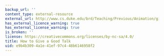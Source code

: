 ```yaml
---
backup_url: ''
content_type: external-resource
external_url: http://www.cs.duke.edu/brd/Teaching/Previous/Animation/giving-a-talk.html
has_external_licence_warning: true
has_external_license_warning: true
is_broken: ''
license: https://creativecommons.org/licenses/by-nc-sa/4.0/
title: How to Give a Good Talk
uid: e9b4b309-4a1e-41ef-97c4-48b6146958f2
---
```

